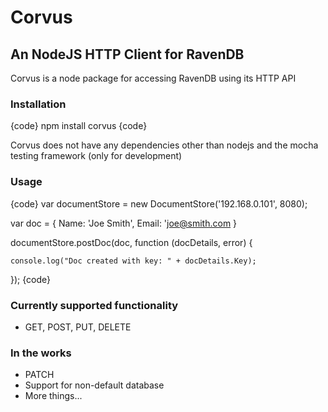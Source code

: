 # Corvus
## An NodeJS HTTP Client for RavenDB

Corvus is a node package for accessing RavenDB using its HTTP API


### Installation

{code}
npm install corvus
{code}

Corvus does not have any dependencies other than nodejs and the mocha testing framework (only for development)

### Usage

{code}
var documentStore = new DocumentStore('192.168.0.101', 8080);

var doc = { Name: 'Joe Smith', Email: 'joe@smith.com }

documentStore.postDoc(doc, function (docDetails, error) {


    console.log("Doc created with key: " + docDetails.Key);

});
{code}

### Currently supported functionality

* GET, POST, PUT, DELETE

### In the works

* PATCH
* Support for non-default database
* More things...


